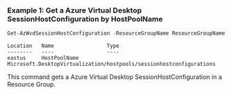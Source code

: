 
### Example 1: Get a Azure Virtual Desktop SessionHostConfiguration by HostPoolName

```powershell
Get-AzWvdSessionHostConfiguration -ResourceGroupName ResourceGroupName -HostPoolName HostPoolName
```

```output
Location   Name                 Type
--------   ----                 ----
eastus     HostPoolName Microsoft.DesktopVirtualization/hostpools/sessionhostconfigurations
```

This command gets a Azure Virtual Desktop SessionHostConfiguration in a Resource Group.
